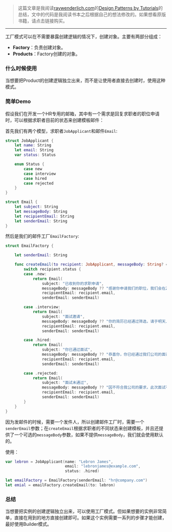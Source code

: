 > 这篇文章是我阅读[raywenderlich.com](https://store.raywenderlich.com)的[Design Patterns by Tutorials](https://store.raywenderlich.com/products/design-patterns-by-tutorials)的总结，文中的代码是我阅读书本之后根据自己的想法修改的。如果想看原版书籍，请点击链接购买。

***

工厂模式可以在不需要暴露创建逻辑的情况下，创建对象。主要有两部分组成：

- **Factory**：负责创建对象。
- **Products**：Factory创建的对象。

### 什么时候使用

当想要把Product的创建逻辑独立出来，而不是让使用者直接去创建时，使用这种模式。

### 简单Demo 

假设我们在开发一个HR专用的邮箱，其中有一个需求是回复求职者的职位申请时，可以根据求职者目前的状态来创建模板邮件：

首先我们有两个模型，求职者`JobApplicant`和邮件`Email`:

```swift
struct JobApplicant {
    let name: String
    let email: String
    var status: Status

    enum Status {
        case new
        case interview
        case hired
        case rejected
    }
}

struct Email {
    let subject: String
    let messageBody: String
    let recipientEmail: String
    let senderEmail: String
}
```

然后是我们的邮件工厂`EmailFactory`:

```swift
struct EmailFactory {

    let senderEmail: String

    func createEmail(to recipient: JobApplicant, messageBody: String? = nil) -> Email {
        switch recipient.status {
        case .new:
            return Email(
                subject: "已收到你的求职申请",
                messageBody: messageBody ?? "感谢你申请我们的职位，我们会在24小时内回复你。",
                recipientEmail: recipient.email,
                senderEmail: senderEmail)

        case .interview:
            return Email(
                subject: "面试邀请",
                messageBody: messageBody ?? "你的简历已经通过筛选，请于明天上午10点到我们公司面试。",
                recipientEmail: recipient.email,
                senderEmail: senderEmail)

        case .hired:
            return Email(
                subject: "你已通过面试",
                messageBody: messageBody ?? "恭喜你，你已经通过我们公司的面试，请于下周一到我们公司报道。",
                recipientEmail: recipient.email,
                senderEmail: senderEmail)

        case .rejected:
            return Email(
                subject: "面试未通过",
                messageBody: messageBody ?? "因不符合我公司的要求，此次面试不通过。谢谢！",
                recipientEmail: recipient.email,
                senderEmail: senderEmail)
        }
    }
}
```

因为发邮件的时候，需要一个发件人，所以创建邮件工厂时，需要一个`senderEmail`参数；在`createEmail`根据求职者的不同状态来创建模板，并且还提供了一个可选的`messageBody`参数，如果不提供`messageBody`，我们就会使用默认的。

使用：

```swift
var lebron = JobApplicant(name: "Lebron James",
                          email: "lebronjames@example.com",
                          status: .hired)

let emailFactory = EmailFactory(senderEmail: "hr@company.com")
let emial = emailFactory.createEmail(to: lebron)
```

### 总结

当想要把实例的创建逻辑独立出来，可以使用工厂模式。但如果想要的实例非常简单，直接在用到的地方直接创建即可。如果这个实例需要一系列的步骤才能创建，最好使用Builder模式。
